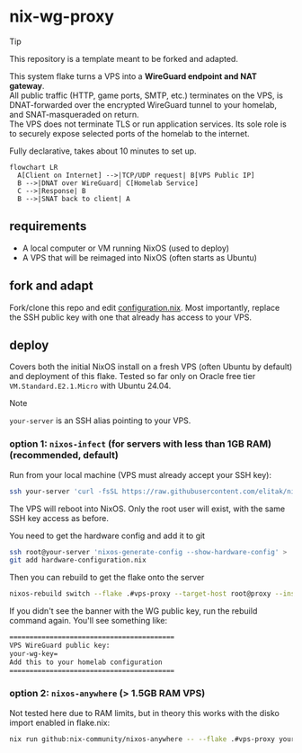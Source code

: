 # nix-wg-proxy

> [!TIP]
> This repository is a template meant to be forked and adapted.

This system flake turns a VPS into a **WireGuard endpoint and NAT gateway**.  
All public traffic (HTTP, game ports, SMTP, etc.) terminates on the VPS, is DNAT-forwarded over the encrypted WireGuard tunnel to your homelab, and SNAT-masqueraded on return.  
The VPS does not terminate TLS or run application services. Its sole role is to securely expose selected ports of the homelab to the internet.

Fully declarative, takes about 10 minutes to set up.

```mermaid
flowchart LR
  A[Client on Internet] -->|TCP/UDP request| B[VPS Public IP]
  B -->|DNAT over WireGuard| C[Homelab Service]
  C -->|Response| B
  B -->|SNAT back to client| A
```

## requirements

- A local computer or VM running NixOS (used to deploy)
- A VPS that will be reimaged into NixOS (often starts as Ubuntu)

## fork and adapt

Fork/clone this repo and edit [configuration.nix](./configuration.nix).
Most importantly, replace the SSH public key with one that already has access to your VPS.

## deploy

Covers both the initial NixOS install on a fresh VPS (often Ubuntu by default) and deployment of this flake.
Tested so far only on Oracle free tier `VM.Standard.E2.1.Micro` with Ubuntu 24.04.

> [!NOTE]
> `your-server` is an SSH alias pointing to your VPS.

### option 1: `nixos-infect` (for servers with less than 1GB RAM) (recommended, default)

Run from your local machine (VPS must already accept your SSH key):

```bash
ssh your-server 'curl -fsSL https://raw.githubusercontent.com/elitak/nixos-infect/master/nixos-infect -o /tmp/nixos-infect && sudo NIX_CHANNEL=nixos-25.05 bash -x /tmp/nixos-infect'
```

The VPS will reboot into NixOS. Only the root user will exist, with the same SSH key access as before.

You need to get the hardware config and add it to git

```bash
ssh root@your-server 'nixos-generate-config --show-hardware-config' > ./hardware-configuration.nix
git add hardware-configuration.nix
```

Then you can rebuild to get the flake onto the server

```bash
nixos-rebuild switch --flake .#vps-proxy --target-host root@proxy --install-bootloader
```

If you didn't see the banner with the WG public key, run the rebuild command again. You'll see something like:

```txt
=========================================
VPS WireGuard public key:
your-wg-key=
Add this to your homelab configuration
=========================================
```

### option 2: `nixos-anywhere` (> 1.5GB RAM VPS)

Not tested here due to RAM limits, but in theory this works with the disko import enabled in flake.nix:

```bash
nix run github:nix-community/nixos-anywhere -- --flake .#vps-proxy your-server
```
